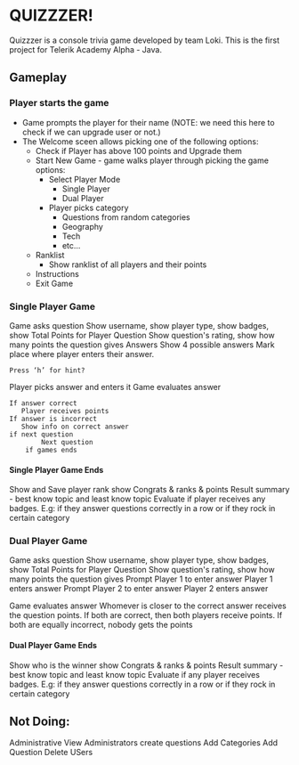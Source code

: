 # QUIZZZER!

Quizzzer is a console trivia game developed by team Loki. This is the first project for Telerik Academy Alpha - Java.

## Gameplay

### Player starts the game
- Game prompts the player for their name (NOTE: we need this here to check if we can upgrade user or not.)
- The Welcome sceen allows picking one of the following options:
  * Check if Player has above 100 points and Upgrade them
  * Start New Game - game walks player through picking the game options:
    * Select Player Mode
      - Single Player
      - Dual Player
    * Player picks category
      - Questions from random categories
      - Geography
      - Tech
      - etc...
  * Ranklist
    * Show ranklist of all players and their points
  * Instructions
  * Exit Game

### Single Player Game

Game asks question
      Show username, show player type, show badges, show Total Points for Player
    Question
      Show question's rating, show how many points the question gives
    Answers
      Show 4 possible answers
    Mark place where player enters their answer.

    Press ‘h’ for hint?

Player picks answer and enters it
    Game evaluates answer
    
    If answer correct
       Player receives points
    If answer is incorrect
       Show info on correct answer
    if next question 
            Next question
        if games ends

#### Single Player Game Ends
Show and Save player rank
show Congrats & ranks & points
            Result summary - best know topic and least know topic
Evaluate if player receives any badges. 
  E.g: if they answer questions correctly in a row or 
  if they rock in certain category


### Dual Player Game

Game asks question
      Show username, show player type, show badges, show Total Points for Player
    Question
      Show question's rating, show how many points the question gives
    Prompt Player 1 to enter answer
      Player 1 enters answer
    Prompt Player 2 to enter answer
      Player 2 enters answer

Game evaluates answer
    Whomever is closer to the correct answer receives the question points.
    If both are correct, then both players receive points.
    If both are equally incorrect, nobody gets the points

#### Dual Player Game Ends
Show who is the winner
show Congrats & ranks & points
            Result summary - best know topic and least know topic
Evaluate if any player receives badges. 
E.g: if they answer questions correctly in a row or 
if they rock in certain category


## Not Doing:
Administrative View
Administrators create questions 
Add Categories
Add Question
Delete USers

